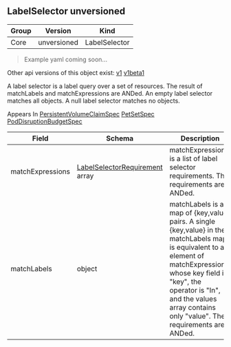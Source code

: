 ## LabelSelector unversioned

Group        | Version     | Kind
------------ | ---------- | -----------
Core | unversioned | LabelSelector

> Example yaml coming soon...

<aside class="notice">Other api versions of this object exist: <a href="#labelselector-v1">v1</a> <a href="#labelselector-v1beta1">v1beta1</a> </aside>

A label selector is a label query over a set of resources. The result of matchLabels and matchExpressions are ANDed. An empty label selector matches all objects. A null label selector matches no objects.

<aside class="notice">
Appears In  <a href="#persistentvolumeclaimspec-v1">PersistentVolumeClaimSpec</a>  <a href="#petsetspec-v1alpha1">PetSetSpec</a>  <a href="#poddisruptionbudgetspec-v1alpha1">PodDisruptionBudgetSpec</a> </aside>

Field        | Schema     | Description
------------ | ---------- | -----------
matchExpressions | [LabelSelectorRequirement](#labelselectorrequirement-unversioned) array | matchExpressions is a list of label selector requirements. The requirements are ANDed.
matchLabels | object | matchLabels is a map of {key,value} pairs. A single {key,value} in the matchLabels map is equivalent to an element of matchExpressions, whose key field is "key", the operator is "In", and the values array contains only "value". The requirements are ANDed.

